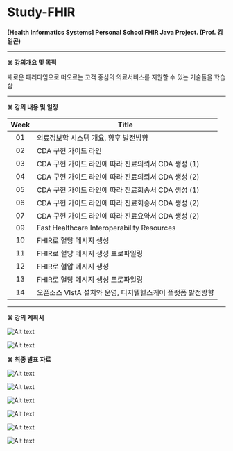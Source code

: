 # Study-FHIR

**[Health Informatics Systems] Personal School FHIR Java Project. (Prof. 김일곤)**

* * *

**⌘ 강의개요 및 목적**


새로운 패러다임으로 떠오르는 고객 중심의 의료서비스를 지원할 수 있는 기술들을 학습함

* * *

**⌘ 강의 내용 및 일정**

|Week|Title|
|:--:|------------------------------------------|
|01|  의료정보학 시스템 개요, 향후 발전방향|
|02|  CDA 구현 가이드 라인|
|03|  CDA 구현 가이드 라인에 따라 진료의뢰서 CDA 생성 (1)|
|04|  CDA 구현 가이드 라인에 따라 진료의뢰서 CDA 생성 (2)|
|05|  CDA 구현 가이드 라인에 따라 진료회송서 CDA 생성 (1)|
|06|  CDA 구현 가이드 라인에 따라 진료회송서 CDA 생성 (2)|
|07|  CDA 구현 가이드 라인에 따라 진료요약서 CDA 생성 (2)|	
|09|  Fast Healthcare Interoperability Resources|
|10|  FHIR로 혈당 메시지 생성|
|11|  FHIR로 혈당 메시지 생성 프로파일링|
|12|  FHIR로 혈압 메시지 생성|
|13|  FHIR로 혈당 메시지 생성 프로파일링|
|14|  오픈소스 VIstA 설치와 운영, 디지텔헬스케어 플랫폼 발전방향|

* * *

**⌘ 강의 계획서**

![Alt text](https://github.com/ChangYeop-Yang/Study-FHIR/blob/master/Course%20Info%201.jpg)

![Alt text](https://github.com/ChangYeop-Yang/Study-FHIR/blob/master/Course%20Info%202.jpg)

**⌘ 최종 발표 자료**

![Alt text](https://github.com/ChangYeop-Yang/Study-FHIR/blob/master/%5BFHIR%5D%20Presentation/Slide%205.JPG)

![Alt text](https://github.com/ChangYeop-Yang/Study-FHIR/blob/master/%5BFHIR%5D%20Presentation/Slide%206.JPG)

![Alt text](https://github.com/ChangYeop-Yang/Study-FHIR/blob/master/%5BFHIR%5D%20Presentation/Slide%201.JPG)

![Alt text](https://github.com/ChangYeop-Yang/Study-FHIR/blob/master/%5BFHIR%5D%20Presentation/Slide%202.JPG)

![Alt text](https://github.com/ChangYeop-Yang/Study-FHIR/blob/master/%5BFHIR%5D%20Presentation/Slide%203.JPG)

![Alt text](https://github.com/ChangYeop-Yang/Study-FHIR/blob/master/%5BFHIR%5D%20Presentation/Slide%204.JPG)
